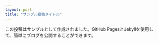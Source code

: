 ```yaml
---
layout: post
title: "サンプル投稿タイトル"
---
```


この投稿はサンプルとして作成されました。GitHub PagesとJekyllを使用して、簡単にブログを公開することができます。
